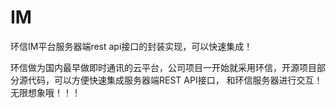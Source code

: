# IM
环信IM平台服务器端rest api接口的封装实现，可以快速集成！


环信做为国内最早做即时通讯的云平台，公司项目一开始就采用环信，开源项目部分源代码，可以方便快速集成服务器端REST API接口，
和环信服务器进行交互！无限想象哦！！！

